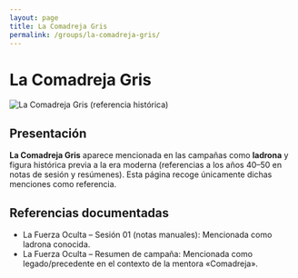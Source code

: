 ```yaml
---
layout: page
title: La Comadreja Gris
permalink: /groups/la-comadreja-gris/
---
```


# La Comadreja Gris

<div class="character-photo wide-image">
  <img src="{{ site.baseurl }}/assets/img/generic.png" alt="La Comadreja Gris (referencia histórica)" />
</div>

## Presentación
**La Comadreja Gris** aparece mencionada en las campañas como **ladrona** y figura histórica previa a la era moderna (referencias a los años 40–50 en notas de sesión y resúmenes). Esta página recoge únicamente dichas menciones como referencia.

## Referencias documentadas
- La Fuerza Oculta – Sesión 01 (notas manuales): Mencionada como ladrona conocida.
- La Fuerza Oculta – Resumen de campaña: Mencionada como legado/precedente en el contexto de la mentora «Comadreja».
